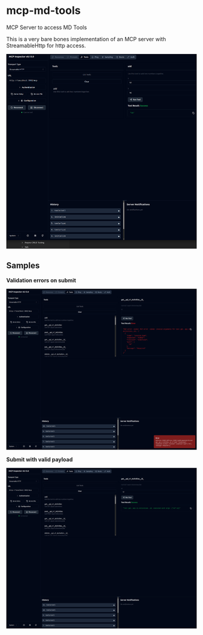 # mcp-md-tools
MCP Server to access MD Tools


This is a very bare bones implementation of an MCP server with StreamableHttp for http access.


![img.png](img.png)



## Samples

**Validation errors on submit**

![img_1.png](img_1.png)

**Submit with valid payload**

![img_2.png](img_2.png)
